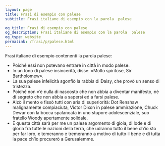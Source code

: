 ```yaml
---
layout: page
title: Frasi di esempio con palese 
subtitle: Frasi italiane di esempio con la parola  palese

og_title: Frasi di esempio con palese 
og_description: Frasi italiane di esempio con la parola  palese
og_type: website
permalink: /frasi/p/palese.html
---
```


Frasi italiane di esempio contenenti la parola palese:


- Poiché essi non potevano entrare in città in modo palese.
- In un tono di palese insincerità, disse: «Molto spiritose, Sir Bartholomew».
- La sua palese infelicità sgonfiò la rabbia di Daisy, che provò un senso di tristezza.
- Poiché non v’è nulla di nascosto che non abbia a diventar manifesto, né di segreto che non abbia a sapersi ed a farsi palese.
- Alzò il mento e fissò tutti con aria di superiorità: Dot Renshaw malignamente compiaciuta, Victor Dixon in palese ammirazione, Chuck Dewar con la bocca spalancata in uno stupore adolescenziale, suo fratello Woody apertamente solidale.
- E questa città sarà per me un palese argomento di gioia, di lode e di gloria fra tutte le nazioni della terra, che udranno tutto il bene ch’io sto per far loro, e temeranno e tremeranno a motivo di tutto il bene e di tutta la pace ch’io procurerò a Gerusalemme.
